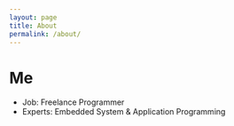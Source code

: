 ```yaml
---
layout: page
title: About
permalink: /about/
---
```


# Me

- Job: Freelance Programmer
- Experts: Embedded System & Application Programming
